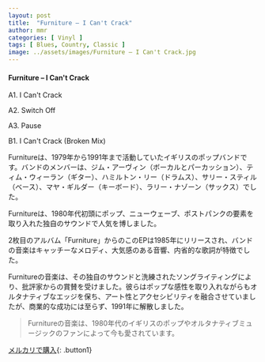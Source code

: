```yaml
---
layout: post
title:  "Furniture – I Can't Crack"
author: mmr
categories: [ Vinyl ]
tags: [ Blues, Country, Classic ]
image: ../assets/images/Furniture – I Can't Crack.jpg
---
```


#### Furniture – I Can't Crack


A1. I Can't Crack


A2. Switch Off


A3. Pause


B1. I Can't Crack (Broken Mix)


Furnitureは、1979年から1991年まで活動していたイギリスのポップバンドです。バンドのメンバーは、ジム・アーヴィン（ボーカルとパーカッション）、ティム・ウィーラン（ギター）、ハミルトン・リー（ドラムス）、サリー・スティル（ベース）、マヤ・ギルダー（キーボード）、ラリー・ナゾーン（サックス）でした。

Furnitureは、1980年代初頭にポップ、ニューウェーブ、ポストパンクの要素を取り入れた独自のサウンドで人気を博しました。

2枚目のアルバム「Furniture」からのこのEPは1985年にリリースされ、バンドの音楽はキャッチーなメロディ、大気感のある音響、内省的な歌詞が特徴でした。

Furnitureの音楽は、その独自のサウンドと洗練されたソングライティングにより、批評家からの賞賛を受けました。彼らはポップな感性を取り入れながらもオルタナティブなエッジを保ち、アート性とアクセシビリティを融合させていましたが、商業的な成功には至らず、1991年に解散しました。

>Furnitureの音楽は、1980年代のイギリスのポップやオルタナティブミュージックのファンによって今も愛されています。


[メルカリで購入](https://jp.mercari.com/item/m82619779908){: .button1}


